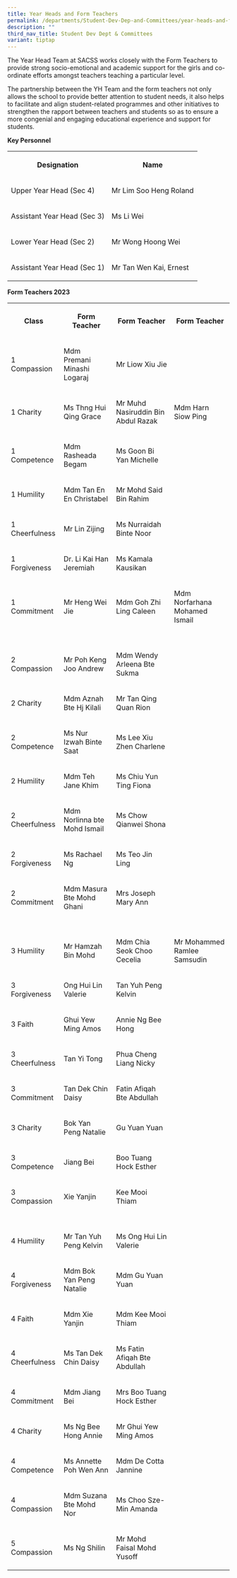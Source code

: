 ```yaml
---
title: Year Heads and Form Teachers
permalink: /departments/Student-Dev-Dep-and-Committees/year-heads-and-form-teachers/
description: ""
third_nav_title: Student Dev Dept & Committees
variant: tiptap
---
```

<p>The Year Head Team at SACSS works closely with the Form Teachers to provide
strong socio-emotional and academic support for the girls and co-ordinate
efforts amongst teachers teaching a particular level.</p>
<p>The partnership between the YH Team and the form teachers not only allows
the school to provide better attention to student needs, it also helps
to facilitate and align student-related programmes and other initiatives
to strengthen the rapport between teachers and students so as to ensure
a more congenial and engaging educational experience and support for students.</p>
<p><strong>Key Personnel</strong>
</p>
<table>
<tbody>
<tr>
<th rowspan="1" colspan="1">
<p>Designation</p>
</th>
<th rowspan="1" colspan="1">
<p>Name</p>
</th>
</tr>
<tr>
<td rowspan="1" colspan="1">
<p>Upper Year Head (Sec 4)</p>
</td>
<td rowspan="1" colspan="1">
<p>Mr Lim Soo Heng Roland</p>
</td>
</tr>
<tr>
<td rowspan="1" colspan="1">
<p>Assistant Year Head (Sec 3)</p>
</td>
<td rowspan="1" colspan="1">
<p>Ms Li Wei</p>
</td>
</tr>
<tr>
<td rowspan="1" colspan="1">
<p>Lower Year Head (Sec 2)</p>
</td>
<td rowspan="1" colspan="1">
<p>Mr Wong Hoong Wei</p>
</td>
</tr>
<tr>
<td rowspan="1" colspan="1">
<p>Assistant Year Head (Sec 1)</p>
</td>
<td rowspan="1" colspan="1">
<p>Mr Tan Wen Kai, Ernest</p>
</td>
</tr>
</tbody>
</table>
<p><strong>Form Teachers 2023</strong>
</p>
<table>
<tbody>
<tr>
<th rowspan="1" colspan="1">
<p><strong>Class</strong>
</p>
</th>
<th rowspan="1" colspan="1">
<p><strong>Form Teacher</strong>
</p>
</th>
<th rowspan="1" colspan="1">
<p><strong>Form Teacher</strong>
</p>
</th>
<th rowspan="1" colspan="1">
<p><strong>Form Teacher</strong>
</p>
</th>
</tr>
<tr>
<td rowspan="1" colspan="1">
<p>1 Compassion</p>
</td>
<td rowspan="1" colspan="1">
<p>Mdm Premani Minashi Logaraj</p>
</td>
<td rowspan="1" colspan="1">
<p>Mr Liow Xiu Jie</p>
</td>
<td rowspan="1" colspan="1">
<p></p>
</td>
</tr>
<tr>
<td rowspan="1" colspan="1">
<p>1 Charity</p>
</td>
<td rowspan="1" colspan="1">
<p>Ms Thng Hui Qing Grace</p>
</td>
<td rowspan="1" colspan="1">
<p>Mr Muhd Nasiruddin Bin Abdul Razak</p>
</td>
<td rowspan="1" colspan="1">
<p>Mdm Harn Siow Ping</p>
</td>
</tr>
<tr>
<td rowspan="1" colspan="1">
<p>1 Competence</p>
</td>
<td rowspan="1" colspan="1">
<p>Mdm Rasheada Begam</p>
</td>
<td rowspan="1" colspan="1">
<p>Ms Goon Bi Yan Michelle</p>
</td>
<td rowspan="1" colspan="1">
<p></p>
</td>
</tr>
<tr>
<td rowspan="1" colspan="1">
<p>1 Humility</p>
</td>
<td rowspan="1" colspan="1">
<p>Mdm Tan En En Christabel</p>
</td>
<td rowspan="1" colspan="1">
<p>Mr Mohd Said Bin Rahim</p>
</td>
<td rowspan="1" colspan="1">
<p></p>
</td>
</tr>
<tr>
<td rowspan="1" colspan="1">
<p>1 Cheerfulness</p>
</td>
<td rowspan="1" colspan="1">
<p>Mr Lin Zijing</p>
</td>
<td rowspan="1" colspan="1">
<p>Ms Nurraidah Binte Noor</p>
</td>
<td rowspan="1" colspan="1">
<p></p>
</td>
</tr>
<tr>
<td rowspan="1" colspan="1">
<p>1 Forgiveness</p>
</td>
<td rowspan="1" colspan="1">
<p>Dr. Li Kai Han Jeremiah</p>
</td>
<td rowspan="1" colspan="1">
<p>Ms Kamala Kausikan</p>
</td>
<td rowspan="1" colspan="1">
<p></p>
</td>
</tr>
<tr>
<td rowspan="1" colspan="1">
<p>1 Commitment</p>
</td>
<td rowspan="1" colspan="1">
<p>Mr Heng Wei Jie</p>
</td>
<td rowspan="1" colspan="1">
<p>Mdm Goh Zhi Ling Caleen</p>
</td>
<td rowspan="1" colspan="1">
<p>Mdm Norfarhana Mohamed Ismail</p>
</td>
</tr>
<tr>
<td rowspan="1" colspan="1">
<p></p>
</td>
<td rowspan="1" colspan="1">
<p></p>
</td>
<td rowspan="1" colspan="1">
<p></p>
</td>
<td rowspan="1" colspan="1">
<p></p>
</td>
</tr>
<tr>
<td rowspan="1" colspan="1">
<p>2 Compassion</p>
</td>
<td rowspan="1" colspan="1">
<p>Mr Poh Keng Joo Andrew</p>
</td>
<td rowspan="1" colspan="1">
<p>Mdm Wendy Arleena Bte Sukma</p>
</td>
<td rowspan="1" colspan="1">
<p></p>
</td>
</tr>
<tr>
<td rowspan="1" colspan="1">
<p>2 Charity</p>
</td>
<td rowspan="1" colspan="1">
<p>Mdm Aznah Bte Hj Kilali</p>
</td>
<td rowspan="1" colspan="1">
<p>Mr Tan Qing Quan Rion</p>
</td>
<td rowspan="1" colspan="1">
<p></p>
</td>
</tr>
<tr>
<td rowspan="1" colspan="1">
<p>2 Competence</p>
</td>
<td rowspan="1" colspan="1">
<p>Ms Nur Izwah Binte Saat</p>
</td>
<td rowspan="1" colspan="1">
<p>Ms Lee Xiu Zhen Charlene</p>
</td>
<td rowspan="1" colspan="1">
<p></p>
</td>
</tr>
<tr>
<td rowspan="1" colspan="1">
<p>2 Humility</p>
</td>
<td rowspan="1" colspan="1">
<p>Mdm Teh Jane Khim</p>
</td>
<td rowspan="1" colspan="1">
<p>Ms Chiu Yun Ting Fiona</p>
</td>
<td rowspan="1" colspan="1">
<p></p>
</td>
</tr>
<tr>
<td rowspan="1" colspan="1">
<p>2 Cheerfulness</p>
</td>
<td rowspan="1" colspan="1">
<p>Mdm Norlinna bte Mohd Ismail</p>
</td>
<td rowspan="1" colspan="1">
<p>Ms Chow Qianwei Shona</p>
</td>
<td rowspan="1" colspan="1">
<p></p>
</td>
</tr>
<tr>
<td rowspan="1" colspan="1">
<p>2 Forgiveness</p>
</td>
<td rowspan="1" colspan="1">
<p>Ms Rachael Ng</p>
</td>
<td rowspan="1" colspan="1">
<p>Ms Teo Jin Ling</p>
</td>
<td rowspan="1" colspan="1">
<p></p>
</td>
</tr>
<tr>
<td rowspan="1" colspan="1">
<p>2 Commitment</p>
</td>
<td rowspan="1" colspan="1">
<p>Mdm Masura Bte Mohd Ghani</p>
</td>
<td rowspan="1" colspan="1">
<p>Mrs Joseph Mary Ann</p>
</td>
<td rowspan="1" colspan="1">
<p></p>
</td>
</tr>
<tr>
<td rowspan="1" colspan="1">
<p></p>
</td>
<td rowspan="1" colspan="1">
<p></p>
</td>
<td rowspan="1" colspan="1">
<p></p>
</td>
<td rowspan="1" colspan="1">
<p></p>
</td>
</tr>
<tr>
<td rowspan="1" colspan="1">
<p>3 Humility</p>
</td>
<td rowspan="1" colspan="1">
<p>Mr Hamzah Bin Mohd</p>
</td>
<td rowspan="1" colspan="1">
<p>Mdm Chia Seok Choo Cecelia</p>
</td>
<td rowspan="1" colspan="1">
<p>Mr Mohammed Ramlee Samsudin</p>
</td>
</tr>
<tr>
<td rowspan="1" colspan="1">
<p>3 Forgiveness</p>
</td>
<td rowspan="1" colspan="1">
<p>Ong Hui Lin Valerie</p>
</td>
<td rowspan="1" colspan="1">
<p>Tan Yuh Peng Kelvin</p>
</td>
<td rowspan="1" colspan="1">
<p></p>
</td>
</tr>
<tr>
<td rowspan="1" colspan="1">
<p>3 Faith</p>
</td>
<td rowspan="1" colspan="1">
<p>Ghui Yew Ming Amos</p>
</td>
<td rowspan="1" colspan="1">
<p>Annie Ng Bee Hong</p>
</td>
<td rowspan="1" colspan="1">
<p></p>
</td>
</tr>
<tr>
<td rowspan="1" colspan="1">
<p>3 Cheerfulness</p>
</td>
<td rowspan="1" colspan="1">
<p>Tan Yi Tong</p>
</td>
<td rowspan="1" colspan="1">
<p>Phua Cheng Liang Nicky</p>
</td>
<td rowspan="1" colspan="1">
<p></p>
</td>
</tr>
<tr>
<td rowspan="1" colspan="1">
<p>3 Commitment</p>
</td>
<td rowspan="1" colspan="1">
<p>Tan Dek Chin Daisy</p>
</td>
<td rowspan="1" colspan="1">
<p>Fatin Afiqah Bte Abdullah</p>
</td>
<td rowspan="1" colspan="1">
<p></p>
</td>
</tr>
<tr>
<td rowspan="1" colspan="1">
<p>3 Charity</p>
</td>
<td rowspan="1" colspan="1">
<p>Bok Yan Peng Natalie</p>
</td>
<td rowspan="1" colspan="1">
<p>Gu Yuan Yuan</p>
</td>
<td rowspan="1" colspan="1">
<p></p>
</td>
</tr>
<tr>
<td rowspan="1" colspan="1">
<p>3 Competence</p>
</td>
<td rowspan="1" colspan="1">
<p>Jiang Bei</p>
</td>
<td rowspan="1" colspan="1">
<p>Boo Tuang Hock Esther</p>
</td>
<td rowspan="1" colspan="1">
<p></p>
</td>
</tr>
<tr>
<td rowspan="1" colspan="1">
<p>3 Compassion</p>
</td>
<td rowspan="1" colspan="1">
<p>Xie Yanjin</p>
</td>
<td rowspan="1" colspan="1">
<p>Kee Mooi Thiam</p>
</td>
<td rowspan="1" colspan="1">
<p></p>
</td>
</tr>
<tr>
<td rowspan="1" colspan="1">
<p></p>
</td>
<td rowspan="1" colspan="1">
<p></p>
</td>
<td rowspan="1" colspan="1">
<p></p>
</td>
<td rowspan="1" colspan="1">
<p></p>
</td>
</tr>
<tr>
<td rowspan="1" colspan="1">
<p>4 Humility</p>
</td>
<td rowspan="1" colspan="1">
<p>Mr Tan Yuh Peng Kelvin</p>
</td>
<td rowspan="1" colspan="1">
<p>Ms Ong Hui Lin Valerie</p>
</td>
<td rowspan="1" colspan="1">
<p></p>
</td>
</tr>
<tr>
<td rowspan="1" colspan="1">
<p>4 Forgiveness</p>
</td>
<td rowspan="1" colspan="1">
<p>Mdm Bok Yan Peng Natalie</p>
</td>
<td rowspan="1" colspan="1">
<p>Mdm Gu Yuan Yuan</p>
</td>
<td rowspan="1" colspan="1">
<p></p>
</td>
</tr>
<tr>
<td rowspan="1" colspan="1">
<p>4 Faith</p>
</td>
<td rowspan="1" colspan="1">
<p>Mdm Xie Yanjin</p>
</td>
<td rowspan="1" colspan="1">
<p>Mdm Kee Mooi Thiam</p>
</td>
<td rowspan="1" colspan="1">
<p></p>
</td>
</tr>
<tr>
<td rowspan="1" colspan="1">
<p>4 Cheerfulness</p>
</td>
<td rowspan="1" colspan="1">
<p>Ms Tan Dek Chin Daisy</p>
</td>
<td rowspan="1" colspan="1">
<p>Ms Fatin Afiqah Bte Abdullah</p>
</td>
<td rowspan="1" colspan="1">
<p></p>
</td>
</tr>
<tr>
<td rowspan="1" colspan="1">
<p>4 Commitment</p>
</td>
<td rowspan="1" colspan="1">
<p>Mdm Jiang Bei</p>
</td>
<td rowspan="1" colspan="1">
<p>Mrs Boo Tuang Hock Esther</p>
</td>
<td rowspan="1" colspan="1">
<p></p>
</td>
</tr>
<tr>
<td rowspan="1" colspan="1">
<p>4 Charity</p>
</td>
<td rowspan="1" colspan="1">
<p>Ms Ng Bee Hong Annie</p>
</td>
<td rowspan="1" colspan="1">
<p>Mr Ghui Yew Ming Amos</p>
</td>
<td rowspan="1" colspan="1">
<p></p>
</td>
</tr>
<tr>
<td rowspan="1" colspan="1">
<p>4 Competence</p>
</td>
<td rowspan="1" colspan="1">
<p>Ms Annette Poh Wen Ann</p>
</td>
<td rowspan="1" colspan="1">
<p>Mdm De Cotta Jannine</p>
</td>
<td rowspan="1" colspan="1">
<p></p>
</td>
</tr>
<tr>
<td rowspan="1" colspan="1">
<p>4 Compassion</p>
</td>
<td rowspan="1" colspan="1">
<p>Mdm Suzana Bte Mohd Nor</p>
</td>
<td rowspan="1" colspan="1">
<p>Ms Choo Sze-Min Amanda</p>
</td>
<td rowspan="1" colspan="1">
<p></p>
</td>
</tr>
<tr>
<td rowspan="1" colspan="1">
<p>5 Compassion</p>
</td>
<td rowspan="1" colspan="1">
<p>Ms Ng Shilin</p>
</td>
<td rowspan="1" colspan="1">
<p>Mr Mohd Faisal Mohd Yusoff</p>
</td>
<td rowspan="1" colspan="1">
<p></p>
</td>
</tr>
</tbody>
</table>
<p></p>